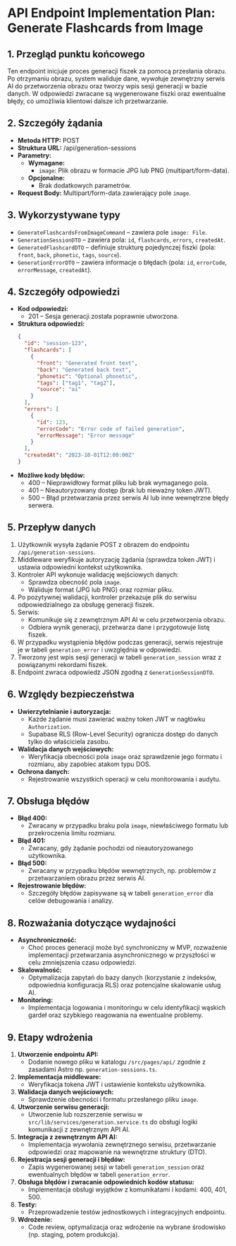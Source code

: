 # API Endpoint Implementation Plan: Generate Flashcards from Image

## 1. Przegląd punktu końcowego
Ten endpoint inicjuje proces generacji fiszek za pomocą przesłania obrazu. Po otrzymaniu obrazu, system waliduje dane, wywołuje zewnętrzny serwis AI do przetworzenia obrazu oraz tworzy wpis sesji generacji w bazie danych. W odpowiedzi zwracane są wygenerowane fiszki oraz ewentualne błędy, co umożliwia klientowi dalsze ich przetwarzanie.

## 2. Szczegóły żądania
- **Metoda HTTP:** POST
- **Struktura URL:** /api/generation-sessions
- **Parametry:**
  - **Wymagane:**
    - `image`: Plik obrazu w formacie JPG lub PNG (multipart/form-data).
  - **Opcjonalne:**
    - Brak dodatkowych parametrów.
- **Request Body:** Multipart/form-data zawierający pole `image`.

## 3. Wykorzystywane typy
- `GenerateFlashcardsFromImageCommand` – zawiera pole `image: File`.
- `GenerationSessionDTO` – zawiera pola: `id`, `flashcards`, `errors`, `createdAt`.
- `GeneratedFlashcardDTO` – definiuje strukturę pojedynczej fiszki (pola: `front`, `back`, `phonetic`, `tags`, `source`).
- `GenerationErrorDTO` – zawiera informacje o błędach (pola: `id`, `errorCode`, `errorMessage`, `createdAt`).

## 4. Szczegóły odpowiedzi
- **Kod odpowiedzi:**
  - 201 – Sesja generacji została poprawnie utworzona.
- **Struktura odpowiedzi:**
  ```json
  {
    "id": "session-123",
    "flashcards": [
      {
        "front": "Generated front text",
        "back": "Generated back text",
        "phonetic": "Optional phonetic",
        "tags": ["tag1", "tag2"],
        "source": "ai"
      }
    ],
    "errors": [
      {
        "id": 123,
        "errorCode": "Error code of failed generation",
        "errorMessage": "Error message"
      }
    ],
    "createdAt": "2023-10-01T12:00:00Z"
  }
  ```
- **Możliwe kody błędów:**
  - 400 – Nieprawidłowy format pliku lub brak wymaganego pola.
  - 401 – Nieautoryzowany dostęp (brak lub nieważny token JWT).
  - 500 – Błąd przetwarzania przez serwis AI lub inne wewnętrzne błędy serwera.

## 5. Przepływ danych
1. Użytkownik wysyła żądanie POST z obrazem do endpointu `/api/generation-sessions`.
2. Middleware weryfikuje autoryzację żądania (sprawdza token JWT) i ustawia odpowiedni kontekst użytkownika.
3. Kontroler API wykonuje walidację wejściowych danych:
   - Sprawdza obecność pola `image`.
   - Waliduje format (JPG lub PNG) oraz rozmiar pliku.
4. Po pozytywnej walidacji, kontroler przekazuje plik do serwisu odpowiedzialnego za obsługę generacji fiszek.
5. Serwis:
   - Komunikuje się z zewnętrznym API AI w celu przetworzenia obrazu.
   - Odbiera wynik generacji, przetwarza dane i przygotowuje listę fiszek.
6. W przypadku wystąpienia błędów podczas generacji, serwis rejestruje je w tabeli `generation_error` i uwzględnia w odpowiedzi.
7. Tworzony jest wpis sesji generacji w tabeli `generation_session` wraz z powiązanymi rekordami fiszek.
8. Endpoint zwraca odpowiedź JSON zgodną z `GenerationSessionDTO`.

## 6. Względy bezpieczeństwa
- **Uwierzytelnianie i autoryzacja:**
  - Każde żądanie musi zawierać ważny token JWT w nagłówku `Authorization`.
  - Supabase RLS (Row-Level Security) ogranicza dostęp do danych tylko do właściciela zasobu.
- **Walidacja danych wejściowych:**
  - Weryfikacja obecności pola `image` oraz sprawdzenie jego formatu i rozmiaru, aby zapobiec atakom typu DOS.
- **Ochrona danych:**
  - Rejestrowanie wszystkich operacji w celu monitorowania i audytu.

## 7. Obsługa błędów
- **Błąd 400:**
  - Zwracany w przypadku braku pola `image`, niewłaściwego formatu lub przekroczenia limitu rozmiaru.
- **Błąd 401:**
  - Zwracany, gdy żądanie pochodzi od nieautoryzowanego użytkownika.
- **Błąd 500:**
  - Zwracany w przypadku błędów wewnętrznych, np. problemów z przetwarzaniem obrazu przez serwis AI.
- **Rejestrowanie błędów:**
  - Szczegóły błędów zapisywane są w tabeli `generation_error` dla celów debugowania i analizy.

## 8. Rozważania dotyczące wydajności
- **Asynchroniczność:**
  - Choć proces generacji może być synchroniczny w MVP, rozważenie implementacji przetwarzania asynchronicznego w przyszłości w celu zmniejszenia czasu odpowiedzi.
- **Skalowalność:**
  - Optymalizacja zapytań do bazy danych (korzystanie z indeksów, odpowiednia konfiguracja RLS) oraz potencjalne skalowanie usług AI.
- **Monitoring:**
  - Implementacja logowania i monitoringu w celu identyfikacji wąskich gardeł oraz szybkiego reagowania na ewentualne problemy.

## 9. Etapy wdrożenia
1. **Utworzenie endpointu API:**
   - Dodanie nowego pliku w katalogu `/src/pages/api/` zgodnie z zasadami Astro np. `generation-sessions.ts`.
2. **Implementacja middleware:**
   - Weryfikacja tokena JWT i ustawienie kontekstu użytkownika.
3. **Walidacja danych wejściowych:**
   - Sprawdzenie obecności i formatu przesłanego pliku `image`.
4. **Utworzenie serwisu generacji:**
   - Utworzenie lub rozszerzenie serwisu w `src/lib/services/generation.service.ts` do obsługi logiki komunikacji z zewnętrznym API AI.
5. **Integracja z zewnętrznym API AI:**
   - Implementacja wywołania zewnętrznego serwisu, przetwarzanie odpowiedzi oraz mapowanie na wewnętrzne struktury (DTO).
6. **Rejestracja sesji generacji i błędów:**
   - Zapis wygenerowanej sesji w tabeli `generation_session` oraz ewentualnych błędów w tabeli `generation_error`.
7. **Obsługa błędów i zwracanie odpowiednich kodów statusu:**
   - Implementacja obsługi wyjątków z komunikatami i kodami: 400, 401, 500.
8. **Testy:**
   - Przeprowadzenie testów jednostkowych i integracyjnych endpointu.
9. **Wdrożenie:**
   - Code review, optymalizacja oraz wdrożenie na wybrane środowisko (np. staging, potem produkcja). 